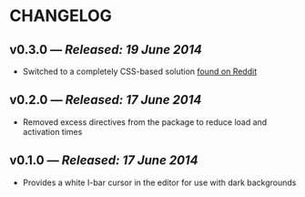 # CHANGELOG

## **v0.3.0** &mdash; *Released: 19 June 2014*

* Switched to a completely CSS-based solution [found on Reddit](http://www.reddit.com/r/Atom/comments/28m5nu/change_your_text_cursor_to_white/)

## **v0.2.0** &mdash; *Released: 17 June 2014*

* Removed excess directives from the package to reduce load and activation times

## **v0.1.0** &mdash; *Released: 17 June 2014*

* Provides a white I-bar cursor in the editor for use with dark backgrounds
